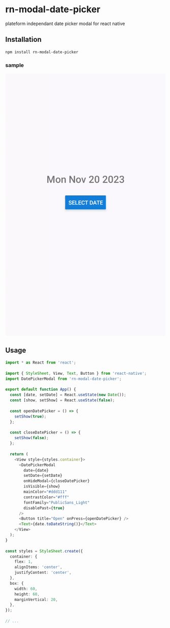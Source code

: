# rn-modal-date-picker

plateform independant date picker modal for react native

## Installation

```sh
npm install rn-modal-date-picker
```

### sample

![](https://github.com/AslamJM/rn-modal-date-picker/blob/main/sample.gif)

## Usage

```ts
import * as React from 'react';

import { StyleSheet, View, Text, Button } from 'react-native';
import DatePickerModal from 'rn-modal-date-picker';

export default function App() {
  const [date, setDate] = React.useState(new Date());
  const [show, setShow] = React.useState(false);

  const openDatePicker = () => {
    setShow(true);
  };

  const closeDatePicker = () => {
    setShow(false);
  };

  return (
    <View style={styles.container}>
      <DatePickerModal
        date={date}
        setDate={setDate}
        onHideModal={closeDatePicker}
        isVisible={show}
        mainColor="#ddd111"
        contrastColor="#fff"
        fontFamily="PublicSans_Light"
        disablePast={true}
      />
      <Button title="Open" onPress={openDatePicker} />
      <Text>{date.toDateString()}</Text>
    </View>
  );
}

const styles = StyleSheet.create({
  container: {
    flex: 1,
    alignItems: 'center',
    justifyContent: 'center',
  },
  box: {
    width: 60,
    height: 60,
    marginVertical: 20,
  },
});

// ...
```
